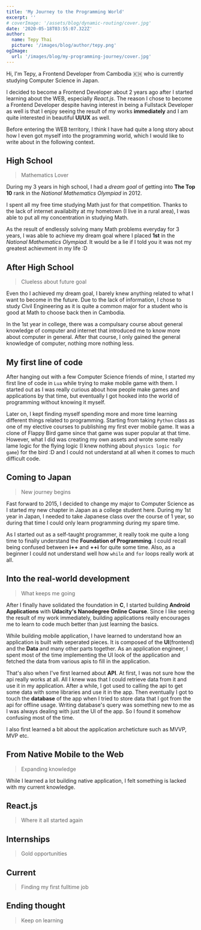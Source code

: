 ```yaml
---
title: 'My Journey to the Programming World'
excerpt: ''
# coverImage: '/assets/blog/dynamic-routing/cover.jpg'
date: '2020-05-18T03:55:07.322Z'
author:
  name: Tepy Thai
  picture: '/images/blog/author/tepy.png'
ogImage:
  url: '/images/blog/my-programming-journey/cover.jpg'
---
```


Hi, I'm Tepy, a Frontend Developer from Cambodia 🇰🇭 who is currently studying Computer Science in Japan.

I decided to become a Frontend Developer about 2 years ago after I started learning about the WEB, especially _React.js_.
The reason I chose to become a Frontend Developer despite having interest in being a Fullstack Developer as well
is that I enjoy seeing the result of my works **immediately** and I am quite interested in beautiful **UI/UX** as well.

Before entering the WEB territory, I think I have had quite a long story about how I even got myself into the programming world, which I would like to write about in the following context.

## High School

> Mathematics Lover

During my 3 years in high school, I had a _dream goal_ of getting into **The Top 10** rank in the _National Mathematics Olympiad_ in 2012.

I spent all my free time studying Math just for that competition. Thanks to the lack of internet availabilty at my hometown (I live in a rural area), I was able to put all my concentration in studying Math.

As the result of endlessly solving many Math problems everyday for 3 years, I was able to achieve my dream goal where I placed **1st** in the _National Mathematics Olympiad_. It would be a lie if I told you it was not my greatest achievment in my life :D

## After High School

> Clueless about future goal

Even tho I achieved my dream goal, I barely knew anything related to what I want to become in the future. Due to the lack of information, I chose to study Civil Engineering as it is quite a common major for a student who is good at Math to choose back then in Cambodia.

In the 1st year in college, there was a compulsary course about general knowledge of computer and internet that introduced me to know more about computer in general. After that course, I only gained the general knowledge of computer, nothing more nothing less.

## My first line of code

After hanging out with a few Computer Science friends of mine, I started my first line of code in `Lua` while trying to make mobile game with them. I started out as I was really curious about how people make games and applications by that time, but eventually I got hooked into the world of programming without knowing it myself.

Later on, I kept finding myself spending more and more time learning different things related to programming. Starting from taking `Python` class as one of my elective courses to publishing my first ever mobile game. It was a clone of Flappy Bird game since that game was super popular at that time. However, what I did was creating my own assets and wrote some really lame logic for the flying logic (I knew nothing about `physics logic for game`) for the bird :D and I could not understand at all when it comes to much difficult code.

## Coming to Japan

> New journey begins

Fast forward to 2015, I decided to change my major to Computer Science as I started my new chapter in Japan as a college student here. During my 1st year in Japan, I needed to take Japanese class over the course of 1 year, so during that time I could only learn programming during my spare time.

As I started out as a self-taught programmer, it really took me quite a long time to finally understand the **Foundation of Programming**. I could recall being confused between **i++** and **++i** for quite some time. Also, as a beginner I could not understand well how `while` and `for` loops really work at all.

## Into the real-world development

> What keeps me going

After I finally have solidated the foundation in **C**, I started building **Android Applications** with **Udacity's Nanodegree Online Course**. Since I like seeing the result of my work immediately, building applications really encourages me to learn to code much better than just learning the basics.

While building mobile application, I have learned to understand how an application is built with seperated pieces. It is composed of the **UI**(frontend) and the **Data** and many other parts together. As an application engineer, I spent most of the time implementing the UI look of the application and fetched the data from various apis to fill in the application.

That's also when I've first learned about **API**. At first, I was not sure how the api really works at all. All I knew was that I could retrieve data from it and use it in my application. After a while, I got used to calling the api to get some data with some libraries and use it in the app. Then eventually I got to touch the **database** of the app when I tried to store data that I got from the api for offline usage. Writing database's query was something new to me as I was always dealing with just the UI of the app. So I found it somehow confusing most of the time.

I also first learned a bit about the application archeticture such as MVVP, MVP etc.

## From Native Mobile to the Web

> Expanding knowledge

While I learned a lot building native application, I felt something is lacked with my current knowledge.

## React.js

> Where it all started again

## Internships

> Gold opportunities

## Current

> Finding my first fulltime job

## Ending thought

> Keep on learning
